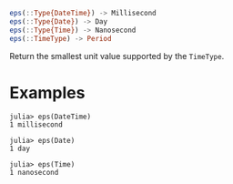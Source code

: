 ```julia
eps(::Type{DateTime}) -> Millisecond
eps(::Type{Date}) -> Day
eps(::Type{Time}) -> Nanosecond
eps(::TimeType) -> Period
```

Return the smallest unit value supported by the `TimeType`.

# Examples

```jldoctest
julia> eps(DateTime)
1 millisecond

julia> eps(Date)
1 day

julia> eps(Time)
1 nanosecond
```
